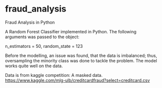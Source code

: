 # fraud_analysis
Fraud Analysis in Python

A Random Forest Classifier implemented in Python. The following arguments was passed to the object:

n_estimators = 50, random_state = 123

Before the modelling, an issue was found, that the data is imbalanced; thus, oversampling the minority class was done to tackle the problem.
The model works quite well on the data.

Data is from kaggle competition:
A masked data.
https://www.kaggle.com/mlg-ulb/creditcardfraud?select=creditcard.csv
